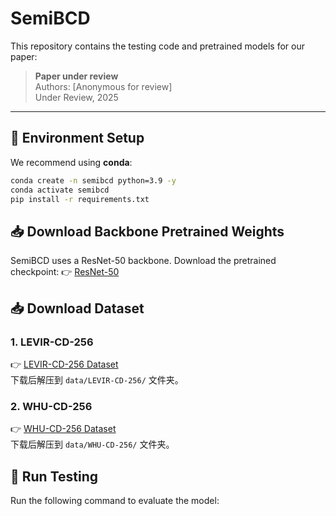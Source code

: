 # SemiBCD

This repository contains the testing code and pretrained models for our paper:

> **Paper under review**  
> Authors: [Anonymous for review]  
> Under Review, 2025  

---

## 🔧 Environment Setup

We recommend using **conda**:

```bash
conda create -n semibcd python=3.9 -y
conda activate semibcd
pip install -r requirements.txt
```
## 📥 Download Backbone Pretrained Weights
SemiBCD uses a ResNet-50 backbone. Download the pretrained checkpoint:
👉 [ResNet-50](https://drive.google.com/file/d/1mqUrqFvTQ0k5QEotk4oiOFyP6B9dVZXS/view?usp=sharing) 
## 📥 Download Dataset

### 1. LEVIR-CD-256
👉 [LEVIR-CD-256 Dataset](https://www.dropbox.com/s/18fb5jo0npu5evm/LEVIR-CD256.zip?dl=0)  
下载后解压到 `data/LEVIR-CD-256/` 文件夹。

### 2. WHU-CD-256
👉 [WHU-CD-256 Dataset](https://www.dropbox.com/s/r76a00jcxp5d3hl/WHU-CD-256.zip?dl=0)  
下载后解压到 `data/WHU-CD-256/` 文件夹。

## 🚀 Run Testing
Run the following command to evaluate the model:
